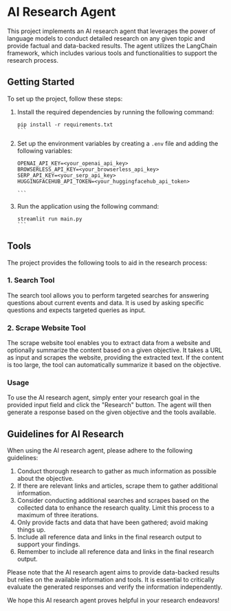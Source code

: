 # AI Research Agent

This project implements an AI research agent that leverages the power of language models to conduct detailed research on any given topic and provide factual and data-backed results. The agent utilizes the LangChain framework, which includes various tools and functionalities to support the research process.

## Getting Started

To set up the project, follow these steps:

1. Install the required dependencies by running the following command:
   ````
   pip install -r requirements.txt
   ```

2. Set up the environment variables by creating a `.env` file and adding the following variables:
   ````
   OPENAI_API_KEY=<your_openai_api_key>
   BROWSERLESS_API_KEY=<your_browserless_api_key>
   SERP_API_KEY=<your_serp_api_key>
   HUGGINGFACEHUB_API_TOKEN=<your_huggingfacehub_api_token>
   
   ```

3. Run the application using the following command:
   ````
   streamlit run main.py
   ```

## Tools

The project provides the following tools to aid in the research process:

### 1. Search Tool

The search tool allows you to perform targeted searches for answering questions about current events and data. It is used by asking specific questions and expects targeted queries as input.

### 2. Scrape Website Tool

The scrape website tool enables you to extract data from a website and optionally summarize the content based on a given objective. It takes a URL as input and scrapes the website, providing the extracted text. If the content is too large, the tool can automatically summarize it based on the objective.

### Usage

To use the AI research agent, simply enter your research goal in the provided input field and click the "Research" button. The agent will then generate a response based on the given objective and the tools available.

## Guidelines for AI Research

When using the AI research agent, please adhere to the following guidelines:

1. Conduct thorough research to gather as much information as possible about the objective.
2. If there are relevant links and articles, scrape them to gather additional information.
3. Consider conducting additional searches and scrapes based on the collected data to enhance the research quality. Limit this process to a maximum of three iterations.
4. Only provide facts and data that have been gathered; avoid making things up.
5. Include all reference data and links in the final research output to support your findings.
6. Remember to include all reference data and links in the final research output.

Please note that the AI research agent aims to provide data-backed results but relies on the available information and tools. It is essential to critically evaluate the generated responses and verify the information independently.

We hope this AI research agent proves helpful in your research endeavors!